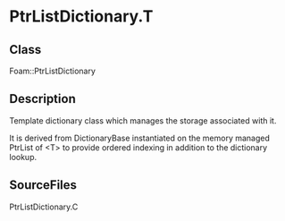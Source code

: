 # PtrListDictionary.T 
## Class
Foam::PtrListDictionary

## Description
Template dictionary class which manages the storage associated with it.

It is derived from DictionaryBase instantiated on the memory managed PtrList
of \<T\> to provide ordered indexing in addition to the dictionary lookup.

## SourceFiles
PtrListDictionary.C

